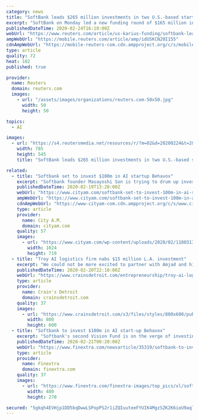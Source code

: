 ```yaml
---
category: news
title: "SoftBank leads $265 million investments in two U.S.-based start-ups"
excerpt: "SoftBank on Monday led a new funding round of $165 million in California-based Karius and invested $100 million in New York-headquartered AI company Behavox, as the technology giant builds a portfolio under its second Vision Fund."
publishedDateTime: 2020-02-24T16:10:00Z
webUrl: "https://www.reuters.com/article/us-karius-funding/softbank-leads-165-million-capital-boost-for-liquid-biopsy-firm-karius-idUSKCN20I155"
ampWebUrl: "https://mobile.reuters.com/article/amp/idUSKCN20I155"
cdnAmpWebUrl: "https://mobile-reuters-com.cdn.ampproject.org/c/s/mobile.reuters.com/article/amp/idUSKCN20I155"
type: article
quality: 72
heat: 102
published: true

provider:
  name: Reuters
  domain: reuters.com
  images:
    - url: "/assets/images/organizations/reuters.com-50x50.jpg"
      width: 50
      height: 50

topics:
  - AI

images:
  - url: "https://s4.reutersmedia.net/resources/r/?m=02&d=20200224&t=2&i=1494517480&w=&fh=545px&fw=&ll=&pl=&sq=&r=LYNXNPEG1N0Y9"
    width: 785
    height: 545
    title: "SoftBank leads $265 million investments in two U.S.-based start-ups"

related:
  - title: "Softbank set to invest $100m in AI startup Behavox"
    excerpt: "Softbank founder Masayoshi Son is trying to drum up investment for his second Vision Fund (via Getty Images) Softbank is reportedly close to investing $100m (£77m) in a startup which uses artificial intelligence (AI) to help financial firms monitor ..."
    publishedDateTime: 2020-02-19T13:20:00Z
    webUrl: "https://www.cityam.com/softbank-set-to-invest-100m-in-ai-startup-behavox/"
    ampWebUrl: "https://www.cityam.com/softbank-set-to-invest-100m-in-ai-startup-behavox/amp/"
    cdnAmpWebUrl: "https://www-cityam-com.cdn.ampproject.org/c/s/www.cityam.com/softbank-set-to-invest-100m-in-ai-startup-behavox/amp/"
    type: article
    provider:
      name: City A.M.
      domain: cityam.com
    quality: 57
    images:
      - url: "https://www.cityam.com/wp-content/uploads/2020/02/1180313918.jpg"
        width: 1024
        height: 719
  - title: "Troy AI logistics firm nabs $15 million L.A. investment"
    excerpt: "We could not be more excited to partner with Amjad and his team on this next phase of growth.\" Coastal investment into Michigan companies has been on the rise, Crain's has previously reported, with every $1 invested into a Michigan startup by a Michigan-based venture capital firm now being matched by $7.85 in investment from outside the state."
    publishedDateTime: 2020-02-20T22:10:00Z
    webUrl: "https://www.crainsdetroit.com/entrepreneurship/troy-ai-logistics-firm-nabs-15-million-la-investment"
    type: article
    provider:
      name: Crain's Detroit
      domain: crainsdetroit.com
    quality: 37
    images:
      - url: "https://www.crainsdetroit.com/s3/files/styles/800x600/public/istock%20venture%20capital_i_i.jpg"
        width: 800
        height: 600
  - title: "Softbank to invest $100m in AI start-up Behavox"
    excerpt: "Softbank's second Vision Fund is on the verge of investing $100m in Behavox, a UK startup which uses AI to monitor employees' behaviour at financial services companies. The Japanese conglomerate could complete and announce its deal with Behavox in the next week, according to Sky News. Behavox uses AI to detect nefarious activity by employees ..."
    publishedDateTime: 2020-02-21T00:20:00Z
    webUrl: "https://www.finextra.com/newsarticle/35319/softbank-to-invest-100m-in-ai-start-up-behavox/startups"
    type: article
    provider:
      name: Finextra
      domain: finextra.com
    quality: 37
    images:
      - url: "https://www.finextra.com/finextra-images/top_pics/xl/softbank.jpg"
        width: 480
        height: 270

secured: "5gkqh4EVHjp1DD5bqDwwLSPopPS2r1iZQIuuteeFYUIK4MgzSZK2K6ioU9aqlkE6MzxRaNQwfyKZlnjNtnjvj47bGI1JatUghcXYE+uAVKchFQRAcbvgeAJGUie9bs+1x4IcIDRPsiRpeJ7vLxFQgO0UJ4o1f7ycCNhLQdPRHqpXpViFoYu6maUJEQ9Kdg6d4KtW6yQWNnTJmQ0HFi9w6NolE/b+TM61iiIwz9ib9RBfvvuGWWxNCAL+ZeO48/g1D7iMbDXNmlljRFAQKTRjQUPmd7UKz2Rc2ukAyoZ53gyhuDM6JusgKsk0uoLQgwQjQtlRakxVWmxoHcgUqNOZaJ290BpDdNvlBKgdpZ/wERWmzQB2yWWD8WCgXnx6+iebzpY4NBN1xSXsePVLsKAdhk60SXpCfJouIFYrl0+MXrd1pkWMMr0nZtfIj5wHX84ZUMJxW2M88IPRs6uQ+41MmBTzoh7W1V+OJ6NxHRDefac=;NwFLrhj4FXo8eMBCQVBx2A=="
---
```


